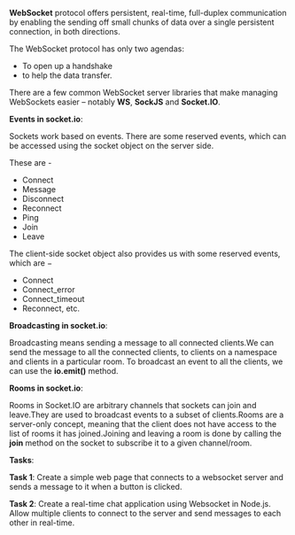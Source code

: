 **WebSocket** protocol offers persistent, real-time, full-duplex communication by enabling the sending off small chunks of data over a single persistent connection, in both directions.

The WebSocket protocol has only two agendas:

- To open up a handshake
- to help the data transfer.

There are a few common WebSocket server libraries that make managing WebSockets easier – notably **WS**, **SockJS** and **Socket.IO**.

**Events in socket.io**:

Sockets work based on events. There are some reserved events, which can be accessed using the socket object on the server side.

These are -

- Connect
- Message
- Disconnect
- Reconnect
- Ping
- Join
- Leave

The client-side socket object also provides us with some reserved events, which are −

- Connect
- Connect_error
- Connect_timeout
- Reconnect, etc.

**Broadcasting in socket.io**:

Broadcasting means sending a message to all connected clients.We can send the message to all the connected clients, to clients on a namespace and clients in a particular room.
To broadcast an event to all the clients, we can use the **io.emit()** method.

**Rooms in socket.io**:

Rooms in Socket.IO are arbitrary channels that sockets can join and leave.They are used to broadcast events to a subset of clients.Rooms are a server-only concept, meaning that the client does not have access to the list of rooms it has joined.Joining and leaving a room is done by calling the **join** method on the socket to subscribe it to a given channel/room.

**Tasks**:

**Task 1**: Create a simple web page that connects to a websocket server and sends a message to it when a button is clicked.

**Task 2**: Create a real-time chat application using Websocket in Node.js. Allow multiple clients to connect to the server and send messages to each other in real-time.
